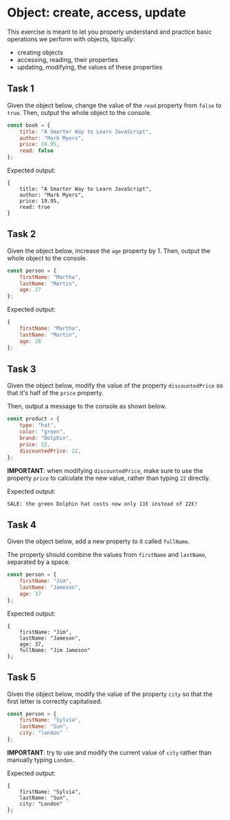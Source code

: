 # Object: create, access, update

This exercise is meant to let you properly understand and practice basic operations we perform with objects, tipically:

- creating objects
- accessing, reading, their properties
- updating, modifying, the values of these properties

## Task 1

Given the object below, change the value of the `read` property from `false` to `true`. Then, output the whole object to the console.

```javascript
const book = {
    title: "A Smarter Way to Learn JavaScript",
    author: "Mark Myers",
    price: 19.95,
    read: false
};
```

Expected output:

```plaintext
{
    title: "A Smarter Way to Learn JavaScript",
    author: "Mark Myers",
    price: 19.95,
    read: true
}
```

## Task 2

Given the object below, increase the `age` property by 1. Then, output the whole object to the console.

```javascript
const person = {
    firstName: "Martha",
    lastName: "Martin",
    age: 27
};
```

Expected output:
```javascript
{
    firstName: "Martha",
    lastName: "Martin",
    age: 28
};
```

## Task 3

Given the object below, modify the value of the property `discountedPrice` so that it's half of the `price` property. 

Then, output a message to the console as shown below.

```javascript
const product = {
    type: "hat",
    color: "green",
    brand: "Dolphin",
    price: 22,
    discountedPrice: 22,
};
```

**IMPORTANT**: when modifying `discountedPrice`, make sure to use the property `price` to calculate the new value, rather than typing `22` directly.

Expected output:

```plaintext
SALE: the green Dolphin hat costs now only 11€ instead of 22€!
```

## Task 4

Given the object below, add a new property to it called `fullName`.

The property should combine the values from `firstName` and `lastName`, separated by a space.


```javascript
const person = {
    firstName: "Jim",
    lastName: "Jameson",
    age: 37
};
```

Expected output:

```plaintext
{
    firstName: "Jim",
    lastName: "Jameson",
    age: 37,
    fullName: "Jim Jameson"
};
```

## Task 5

Given the object below, modify the value of the property `city` so that the first letter is correctly capitalised.

```javascript
const person = {
    firstName: "Sylvia",
    lastName: "Sun",
    city: "london"
};
```

**IMPORTANT**: try to use and modify the current value of `city` rather than manually typing `London`. 

Expected output:

```plaintext
{
    firstName: "Sylvia",
    lastName: "Sun",
    city: "London"
};
```
